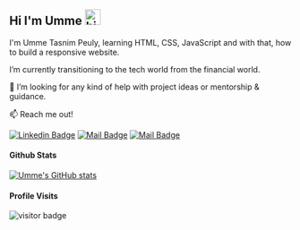 ## Hi I'm Umme <img src="https://user-images.githubusercontent.com/1303154/88677602-1635ba80-d120-11ea-84d8-d263ba5fc3c0.gif" width="28px" alt="hi">

I'm Umme Tasnim Peuly, learning HTML, CSS, JavaScript and with that, how to build a responsive website.

I’m currently transitioning to the tech world from the financial world.

🤔 I’m looking for any kind of help with project ideas or mentorship & guidance.

:mailbox: Reach me out!

[![Linkedin Badge](https://img.shields.io/badge/-Umme-0e76a8?style=flat&labelColor=0e76a8&logo=linkedin&logoColor=white)](https://www.linkedin.com/in/umme/) [![Mail Badge](https://img.shields.io/badge/-@a.little.bong-e84393?style=flat&labelColor=e84393&logo=instagram&logoColor=white)](https://www.instagram.com/a.little.bong/) [![Mail Badge](https://img.shields.io/badge/-peulytasnim001-c0392b?style=flat&labelColor=c0392b&logo=gmail&logoColor=white)](mailto:peulytasnim001@gmail.com)



<!-- TO DO add top technology used once ready to apply to jobs -->



#### Github Stats

[![Umme's GitHub stats](https://github-readme-stats.vercel.app/api?username=umme-p&theme=tokyonight)](https://github.com/umme-p/github-readme-stats)

#### Profile Visits 

![visitor badge](https://visitor-badge.glitch.me/badge?page_id=umme-p.visitor-badge)

